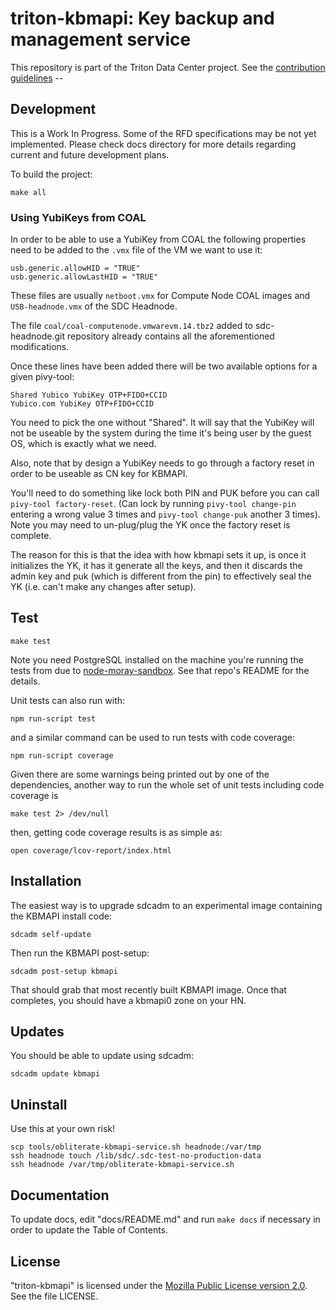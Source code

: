 <!--
    This Source Code Form is subject to the terms of the Mozilla Public
    License, v. 2.0. If a copy of the MPL was not distributed with this
    file, You can obtain one at http://mozilla.org/MPL/2.0/.
-->

<!--
    Copyright 2020 Joyent, Inc.
    Copyright 2024 MNX Cloud, Inc.
-->

# triton-kbmapi: Key backup and management service

This repository is part of the Triton Data Center project. See the [contribution
guidelines](https://github.com/TritonDataCenter/triton/blob/master/CONTRIBUTING.md) --

## Development

This is a Work In Progress. Some of the RFD specifications may be not
yet implemented. Please check docs directory for more details regarding
current and future development plans.

To build the project:

    make all

### Using YubiKeys from COAL

In order to be able to use a YubiKey from COAL the following properties need
to be added to the `.vmx` file of the VM we want to use it:

```
usb.generic.allowHID = "TRUE"
usb.generic.allowLastHID = "TRUE"
```

These files are usually `netboot.vmx` for Compute Node COAL images and
`USB-headnode.vmx` of the SDC Headnode.

The file `coal/coal-computenode.vmwarevm.14.tbz2` added to sdc-headnode.git
repository already contains all the aforementioned modifications.

Once these lines have been added there will be two available options for a
given pivy-tool:

```
Shared Yubico YubiKey OTP+FIDO+CCID
Yubico.com YubiKey OTP+FIDO+CCID
```

You need to pick the one without "Shared". It will say that the YubiKey will
not be useable by the system during the time it's being user by the guest OS,
which is exactly what we need.

Also, note that by design a YubiKey needs to go through a factory reset in
order to be useable as CN key for KBMAPI.

You'll need to do something like lock both PIN and PUK before you can call
`pivy-tool factory-reset`. (Can lock by running `pivy-tool change-pin` entering
a wrong value 3 times and `pivy-tool change-puk` another 3 times). Note you
may need to un-plug/plug the YK once the factory reset is complete.

The reason for this is that the idea with how kbmapi sets it up, is once it
initializes the YK, it has it generate all the keys, and then it discards the
admin key and puk (which is different from the pin) to effectively seal the YK
(i.e. can't make any changes after setup).

## Test

    make test

Note you need PostgreSQL installed on the machine you're running the tests from
due to [node-moray-sandbox](https://github.com/TritonDataCenter/node-moray-sandbox). See
that repo's README for the details.

Unit tests can also run with:

    npm run-script test

and a similar command can be used to run tests with code coverage:

    npm run-script coverage

Given there are some warnings being printed out by one of the dependencies,
another way to run the whole set of unit tests including code coverage is

    make test 2> /dev/null

then, getting code coverage results is as simple as:

    open coverage/lcov-report/index.html

## Installation

The easiest way is to upgrade sdcadm to an experimental image containing the
KBMAPI install code:

    sdcadm self-update

Then run the KBMAPI post-setup:

    sdcadm post-setup kbmapi

That should grab that most recently built KBMAPI image.  Once that completes,
you should have a kbmapi0 zone on your HN.

## Updates

You should be able to update using sdcadm:

    sdcadm update kbmapi

## Uninstall

Use this at your own risk!

    scp tools/obliterate-kbmapi-service.sh headnode:/var/tmp
    ssh headnode touch /lib/sdc/.sdc-test-no-production-data
    ssh headnode /var/tmp/obliterate-kbmapi-service.sh

## Documentation

To update docs, edit "docs/README.md" and run `make docs` if necessary in order
to update the Table of Contents.

## License

"triton-kbmapi" is licensed under the
[Mozilla Public License version 2.0](http://mozilla.org/MPL/2.0/).
See the file LICENSE.
